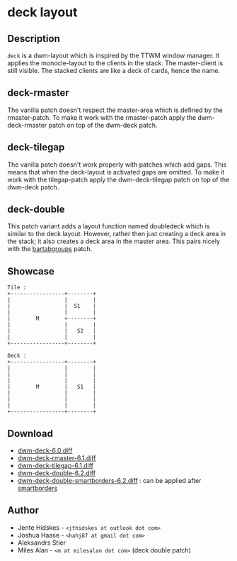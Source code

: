 deck layout
===========

Description
-----------
`deck` is a dwm-layout which is inspired by the TTWM window manager.
It applies the monocle-layout to the clients in the stack.
The master-client is still visible. The stacked clients are like
a deck of cards, hence the name.

deck-rmaster
------------
The vanilla patch doesn't respect the master-area which is defined by
the rmaster-patch. To make it work with the rmaster-patch apply the
dwm-deck-rmaster patch on top of the dwm-deck patch.

deck-tilegap
------------
The vanilla patch doesn't work properly with patches which add gaps.
This means that when the deck-layout is activated gaps are omitted.
To make it work with the tilegap-patch apply the dwm-deck-tilegap patch
on top of the dwm-deck patch.

deck-double
------------
This patch variant adds a layout function named doubledeck which is
similar to the deck layout. However, rather then just creating a deck
area in the stack; it also creates a deck area in the master area. This
pairs nicely with the [bartabgroups](/patches/bartabgroups/) patch.

Showcase
--------

	Tile :
	+-----------------+--------+
	|                 |        |
	|                 |  S1    |
	|                 |        |
	|        M        +--------+
	|                 |        |
	|                 |   S2   |
	|                 |        |
	+-----------------+--------+

	Deck :
	+-----------------+--------+
	|                 |        |
	|                 |        |
	|                 |        |
	|        M        |   S1   |
	|                 |        |
	|                 |        |
	|                 |        |
	+-----------------+--------+

Download
--------
* [dwm-deck-6.0.diff](dwm-deck-6.0.diff)
* [dwm-deck-rmaster-6.1.diff](dwm-deck-rmaster-6.1.diff)
* [dwm-deck-tilegap-6.1.diff](dwm-deck-tilegap-6.1.diff)
* [dwm-deck-double-6.2.diff](dwm-deck-double-6.2.diff)
* [dwm-deck-double-smartborders-6.2.diff](dwm-deck-double-smartborders-6.2.diff) : can be applied after [smartborders](/patches/smartborders/)

Author
------
* Jente Hidskes - `<jthidskes at outlook dot com>`
* Joshua Haase - `<hahj87 at gmail dot com>`
* Aleksandrs Stier
* Miles Alan - `<m at milesalan dot com>` (deck double patch)

